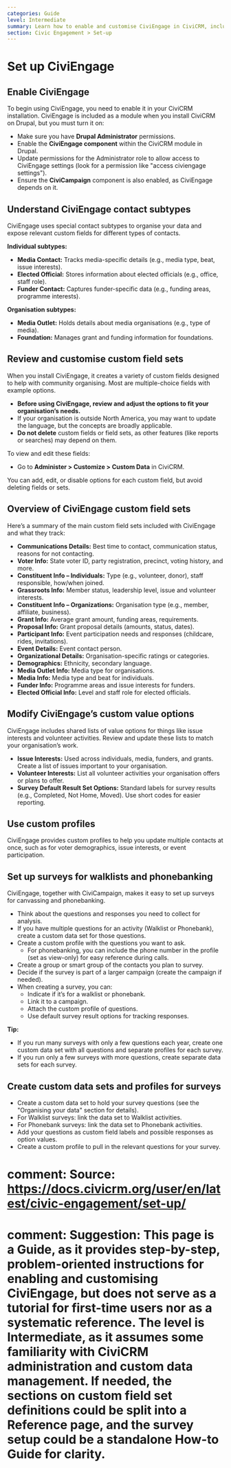 ```yaml
---
categories: Guide
level: Intermediate
summary: Learn how to enable and customise CiviEngage in CiviCRM, including setting up contact subtypes, custom fields, and survey tools for civic engagement work.
section: Civic Engagement > Set-up
---
```


# Set up CiviEngage

## Enable CiviEngage

To begin using CiviEngage, you need to enable it in your CiviCRM installation. CiviEngage is included as a module when you install CiviCRM on Drupal, but you must turn it on:

- Make sure you have **Drupal Administrator** permissions.
- Enable the **CiviEngage component** within the CiviCRM module in Drupal.
- Update permissions for the Administrator role to allow access to CiviEngage settings (look for a permission like "access civiengage settings").
- Ensure the **CiviCampaign** component is also enabled, as CiviEngage depends on it.

## Understand CiviEngage contact subtypes

CiviEngage uses special contact subtypes to organise your data and expose relevant custom fields for different types of contacts.

**Individual subtypes:**
- **Media Contact:** Tracks media-specific details (e.g., media type, beat, issue interests).
- **Elected Official:** Stores information about elected officials (e.g., office, staff role).
- **Funder Contact:** Captures funder-specific data (e.g., funding areas, programme interests).

**Organisation subtypes:**
- **Media Outlet:** Holds details about media organisations (e.g., type of media).
- **Foundation:** Manages grant and funding information for foundations.

## Review and customise custom field sets

When you install CiviEngage, it creates a variety of custom fields designed to help with community organising. Most are multiple-choice fields with example options.

- **Before using CiviEngage, review and adjust the options to fit your organisation’s needs.**
- If your organisation is outside North America, you may want to update the language, but the concepts are broadly applicable.
- **Do not delete** custom fields or field sets, as other features (like reports or searches) may depend on them.

To view and edit these fields:
- Go to **Administer > Customize > Custom Data** in CiviCRM.

You can add, edit, or disable options for each custom field, but avoid deleting fields or sets.

## Overview of CiviEngage custom field sets

Here’s a summary of the main custom field sets included with CiviEngage and what they track:

- **Communications Details:** Best time to contact, communication status, reasons for not contacting.
- **Voter Info:** State voter ID, party registration, precinct, voting history, and more.
- **Constituent Info – Individuals:** Type (e.g., volunteer, donor), staff responsible, how/when joined.
- **Grassroots Info:** Member status, leadership level, issue and volunteer interests.
- **Constituent Info – Organizations:** Organisation type (e.g., member, affiliate, business).
- **Grant Info:** Average grant amount, funding areas, requirements.
- **Proposal Info:** Grant proposal details (amounts, status, dates).
- **Participant Info:** Event participation needs and responses (childcare, rides, invitations).
- **Event Details:** Event contact person.
- **Organizational Details:** Organisation-specific ratings or categories.
- **Demographics:** Ethnicity, secondary language.
- **Media Outlet Info:** Media type for organisations.
- **Media Info:** Media type and beat for individuals.
- **Funder Info:** Programme areas and issue interests for funders.
- **Elected Official Info:** Level and staff role for elected officials.

## Modify CiviEngage’s custom value options

CiviEngage includes shared lists of value options for things like issue interests and volunteer activities. Review and update these lists to match your organisation’s work.

- **Issue Interests:** Used across individuals, media, funders, and grants. Create a list of issues important to your organisation.
- **Volunteer Interests:** List all volunteer activities your organisation offers or plans to offer.
- **Survey Default Result Set Options:** Standard labels for survey results (e.g., Completed, Not Home, Moved). Use short codes for easier reporting.

## Use custom profiles

CiviEngage provides custom profiles to help you update multiple contacts at once, such as for voter demographics, issue interests, or event participation.

## Set up surveys for walklists and phonebanking

CiviEngage, together with CiviCampaign, makes it easy to set up surveys for canvassing and phonebanking.

- Think about the questions and responses you need to collect for analysis.
- If you have multiple questions for an activity (Walklist or Phonebank), create a custom data set for those questions.
- Create a custom profile with the questions you want to ask.
    - For phonebanking, you can include the phone number in the profile (set as view-only) for easy reference during calls.
- Create a group or smart group of the contacts you plan to survey.
- Decide if the survey is part of a larger campaign (create the campaign if needed).
- When creating a survey, you can:
    - Indicate if it’s for a walklist or phonebank.
    - Link it to a campaign.
    - Attach the custom profile of questions.
    - Use default survey result options for tracking responses.

**Tip:**  
- If you run many surveys with only a few questions each year, create one custom data set with all questions and separate profiles for each survey.
- If you run only a few surveys with more questions, create separate data sets for each survey.

## Create custom data sets and profiles for surveys

- Create a custom data set to hold your survey questions (see the "Organising your data" section for details).
- For Walklist surveys: link the data set to Walklist activities.
- For Phonebank surveys: link the data set to Phonebank activities.
- Add your questions as custom field labels and possible responses as option values.
- Create a custom profile to pull in the relevant questions for your survey.

# comment: Source: https://docs.civicrm.org/user/en/latest/civic-engagement/set-up/
# comment: Suggestion: This page is a Guide, as it provides step-by-step, problem-oriented instructions for enabling and customising CiviEngage, but does not serve as a tutorial for first-time users nor as a systematic reference. The level is Intermediate, as it assumes some familiarity with CiviCRM administration and custom data management. If needed, the sections on custom field set definitions could be split into a Reference page, and the survey setup could be a standalone How-to Guide for clarity.